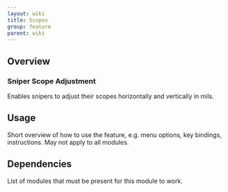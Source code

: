 ```yaml
---
layout: wiki
title: Scopes
group: feature
parent: wiki
---
```


## Overview

### Sniper Scope Adjustment
Enables snipers to adjust their scopes horizontally and vertically in mils.


## Usage

Short overview of how to use the feature, e.g. menu options, key bindings, 
instructions. May not apply to all modules.


## Dependencies

List of modules that must be present for this module to work.
